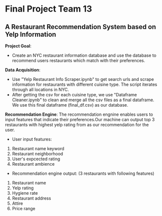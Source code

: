 # Final Project Team 13
## A Restaurant Recommendation System based on Yelp Information ##
**Project Goal**: 

* Create an NYC restaurant information database and use the database to recommend users restaurants which match with their preferences.

**Data Acquisition**:

 * Use "Yelp Restaurant Info Scraper.ipynb" to get search urls and scrape information for restaurants with different cuisine type. The script iterates through all locations in NYC. 
 * After getting the csv for each cuisine type, we use "Dataframe Cleaner.ipynb" to clean and merge all the csv files as a final dataframe. We use this final dataframe (final_df.csv) as our database.

**Recommendation Engine**: 
The recommendation engnine enables users to input features that indicate their preferences.Our machine can output top 3 restaurants with highest yelp rating from as our recommendation for the user.
* User input features: 
1. Restaurant name keyword
2. Restaurant neighborhood
3. User's expcected rating
4. Restaurant ambience
* Recommendation engine output: (3 restaurants with following features) 
1. Restaurant name
2. Yelp rating
3. Hygiene rate
4. Restaurant address
5. Attire
6. Price range
